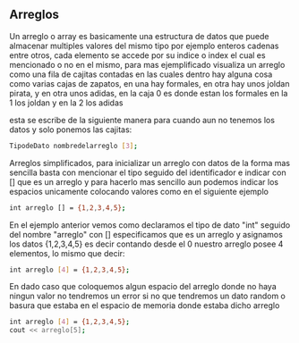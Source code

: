 ## Arreglos

Un arreglo o array es basicamente una estructura de datos que puede almacenar multiples valores del mismo tipo por ejemplo enteros cadenas entre otros, cada elemento se accede por su indice o index el cual es mencionado o no en el mismo, para mas ejemplificado visualiza un arreglo como una fila de cajitas contadas en las cuales dentro hay alguna cosa como varias cajas de zapatos, en una hay formales, en otra hay unos joldan pirata, y en otra unos adidas, en la caja 0 es donde estan los formales en la 1 los joldan y en la 2 los adidas

esta se escribe de la siguiente manera para cuando aun no tenemos los datos y solo ponemos las cajitas:

```bash
TipodeDato nombredelarreglo [3];
```

Arreglos simplificados, para inicializar un arreglo con datos de la forma mas sencilla basta con mencionar el tipo seguido del identificador e indicar con [] que es un arreglo y para hacerlo mas sencillo aun podemos indicar los espacios unicamente colocando valores como en el siguiente ejemplo

```bash
int arreglo [] = {1,2,3,4,5};
```

En el ejemplo anterior vemos como declaramos el tipo de dato "int" seguido del nombre "arreglo" con [] especificamos que es un arreglo y asignamos los datos {1,2,3,4,5} es decir contando desde el 0 nuestro arreglo posee 4 elementos, lo mismo que decir:

```bash
int arreglo [4] = {1,2,3,4,5};
```
En dado caso que coloquemos algun espacio del arreglo donde no haya ningun valor no tendremos un error si no que tendremos un dato random o basura que estaba en el espacio de memoria donde estaba dicho arreglo

```bash
int arreglo [4] = {1,2,3,4,5};
cout << arreglo[5];

```
